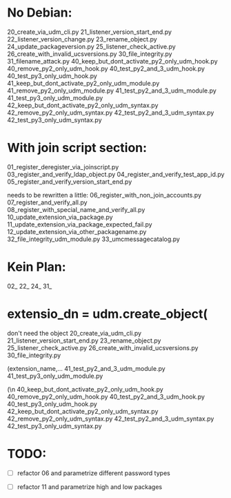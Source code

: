 # No Debian:

20_create_via_udm_cli.py
21_listener_version_start_end.py
22_listener_version_change.py
23_rename_object.py
24_update_packageversion.py
25_listener_check_active.py
26_create_with_invalid_ucsversions.py
30_file_integrity.py
31_filename_attack.py
40_keep_but_dont_activate_py2_only_udm_hook.py
40_remove_py2_only_udm_hook.py
40_test_py2_and_3_udm_hook.py
40_test_py3_only_udm_hook.py
41_keep_but_dont_activate_py2_only_udm_module.py
41_remove_py2_only_udm_module.py
41_test_py2_and_3_udm_module.py
41_test_py3_only_udm_module.py
42_keep_but_dont_activate_py2_only_udm_syntax.py
42_remove_py2_only_udm_syntax.py
42_test_py2_and_3_udm_syntax.py
42_test_py3_only_udm_syntax.py


# With join script section:

01_register_deregister_via_joinscript.py
03_register_and_verify_ldap_object.py
04_register_and_verify_test_app_id.py
05_register_and_verify_version_start_end.py

needs to be rewritten a little:
06_register_with_non_join_accounts.py
07_register_and_verify_all.py
08_register_with_special_name_and_verify_all.py
10_update_extension_via_package.py
11_update_extension_via_package_expected_fail.py
12_update_extension_via_other_packagename.py
32_file_integrity_udm_module.py
33_umcmessagecatalog.py

# Kein Plan:

02_
22_
24_
31_


# extensio_dn = udm.create_object(

don't need the object
20_create_via_udm_cli.py
21_listener_version_start_end.py
23_rename_object.py
25_listener_check_active.py
26_create_with_invalid_ucsversions.py
30_file_integrity.py


(extension_name,...
41_test_py2_and_3_udm_module.py
41_test_py3_only_udm_module.py

(\n
40_keep_but_dont_activate_py2_only_udm_hook.py
40_remove_py2_only_udm_hook.py
40_test_py2_and_3_udm_hook.py
40_test_py3_only_udm_hook.py
42_keep_but_dont_activate_py2_only_udm_syntax.py
42_remove_py2_only_udm_syntax.py
42_test_py2_and_3_udm_syntax.py
42_test_py3_only_udm_syntax.py

# TODO:
- [ ] refactor 06 and parametrize different password types
- [ ] refactor 11 and parametrize high and low packages



